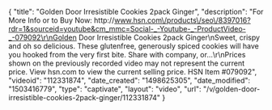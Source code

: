 {
    "title": "Golden Door Irresistible Cookies 2pack  Ginger",
    "description": "For More Info or to Buy Now: http:\/\/www.hsn.com\/products\/seo\/8397016?rdr=1&sourceid=youtube&cm_mmc=Social-_-Youtube-_-ProductVideo-_-079092\r\nGolden Door Irresistible Cookies 2pack  Ginger\nSweet, crispy and oh so delicious. These glutenfree, generously spiced cookies will have you hooked from the very first bite. Share with company, or...\r\nPrices shown on the previously recorded video may not represent the current price.  View hsn.com to view the current selling price. HSN Item #079092",
    "videoid": "112331874",
    "date_created": "1498625305",
    "date_modified": "1503416779",
    "type": "captivate",
    "layout": "video",
    "url": "\/v\/golden-door-irresistible-cookies-2pack-ginger\/112331874"
}